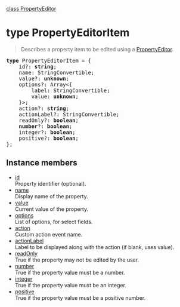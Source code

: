 [class PropertyEditor](PropertyEditor.md)

# type PropertyEditorItem

> Describes a property item to be edited using a [PropertyEditor](PropertyEditor.md).

<pre class="docgen_signature"><b>type</b> PropertyEditorItem = {<br>    id?: <b>string</b>;<br>    name: StringConvertible;<br>    value?: <b>unknown</b>;<br>    options?: Array&lt;{<br>        label: StringConvertible;<br>        value: <b>unknown</b>;<br>    }&gt;;<br>    action?: <b>string</b>;<br>    actionLabel?: StringConvertible;<br>    readOnly?: <b>boolean</b>;<br>    <b>number</b>?: <b>boolean</b>;<br>    integer?: <b>boolean</b>;<br>    positive?: <b>boolean</b>;<br>};</pre>

## Instance members

- [<!--{ref:property}-->id](PropertyEditorItem_id.md) \
    Property identifier (optional).
- [<!--{ref:property}-->name](PropertyEditorItem_name.md) \
    Display name of the property.
- [<!--{ref:property}-->value](PropertyEditorItem_value.md) \
    Current value of the property.
- [<!--{ref:property}-->options](PropertyEditorItem_options.md) \
    List of options, for select fields.
- [<!--{ref:property}-->action](PropertyEditorItem_action.md) \
    Custom action event name.
- [<!--{ref:property}-->actionLabel](PropertyEditorItem_actionLabel.md) \
    Label to be displayed along with the action (if blank, uses value).
- [<!--{ref:property}-->readOnly](PropertyEditorItem_readOnly.md) \
    True if the property may not be edited by the user.
- [<!--{ref:property}-->number](PropertyEditorItem_number.md) \
    True if the property value must be a number.
- [<!--{ref:property}-->integer](PropertyEditorItem_integer.md) \
    True if the property value must be an integer.
- [<!--{ref:property}-->positive](PropertyEditorItem_positive.md) \
    True if the property value must be a positive number.